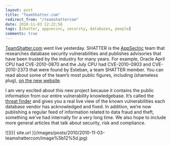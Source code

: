 ```yaml
---
layout: post
title: "TeamShatter.com"
redirect_from: "/teamshattercom"
date: 2010-11-03 12:22:58
tags: [shatter, appsecinc, security, databases, people]
comments: true
---
```

[TeamShatter.com](http://www.teamshatter.com/) went live yesterday. SHATTER is the [AppSecInc](http://www.appsecinc.com) team that researches database security vulnerabilities and publishes advisories that have been trusted by the industry for many years. For example, Oracle April CPU had CVE-2010-0870 and the July CPU had CVE-2010-0903 and CVE-2010-2373 that were found by Esteban, a team SHATTER member. You can read about some of the team’s most public figures, including (shameless plug), [on the new website](https://www.teamshatter.com/about).

I am very excited about this new project because it contains the public information from our entire vulnerability knowledgebase. It’s called the [threat finder](http://www.teamshatter.com/threat-finder) and gives you a real live view of the known vulnerabilities each database vendor has acknowledged and fixed. In addition, we’re now publishing a regular feed of information related to data fraud and theft, something we’ve had internally for a very long time. We also hope to include more general articles that talk about security, risk and compliance.

![]({{ site.url }}/images/posts/2010/2010-11-03-teamshattercom/image%5b12%5d.jpg)


